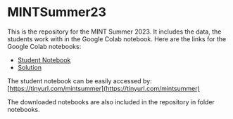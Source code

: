 # MINTSummer23

This is the repository for the MINT Summer 2023. It includes the data, the students work with in the Google Colab notebook.
Here are the links for the Google Colab notebooks:
- [Student Notebook](https://colab.research.google.com/drive/1iSBDs-Y8212kzBvulfEJ_0fcfVjyVH_6?usp=sharing)
- [Solution](https://colab.research.google.com/drive/1iSBDs-Y8212kzBvulfEJ_0fcfVjyVH_6?usp=sharing)

The student notebook can be easily accessed by: [https://tinyurl.com/mintsummer](https://tinyurl.com/mintsummer)

The downloaded notebooks are also included in the repository in folder notebooks.

